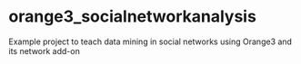# orange3_socialnetworkanalysis
Example project to teach data mining in social networks using Orange3 and its network add-on
